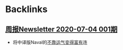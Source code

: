
# Backlinks
## [周报Newsletter 2020-07-04 001期](<周报Newsletter 2020-07-04 001期.md>)
- 将中译版Naval的[不靠运气变得富有](<不靠运气变得富有.md>)连

